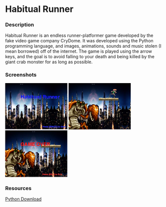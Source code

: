 <h1>Habitual Runner</h1>
<h3>Description</h3>
<p>
    Habitual Runner is an endless runner-platformer game developed by the fake video game company CryDome. It was developed using the Python programming language, and images, animations, sounds and music stolen (I mean borrowed) off of the internet. The game is played using the arrow keys, and the goal is to avoid falling to your death and being killed by the giant crab monster for as long as possible.
<p>    
<h3>Screenshots</h3>
<img src="https://github.com/CryoDome/HabitualRunner/blob/master/yalikegames/title.png" width="200px">
<img src="https://github.com/CryoDome/HabitualRunner/blob/master/yalikegames/playing.png" width="200px">
<img src="https://github.com/CryoDome/HabitualRunner/blob/master/yalikegames/gameover.png" width="200px">
<h3>Resources</h3>
<a href="https://www.python.org/downloads/"> Python Download</a>
